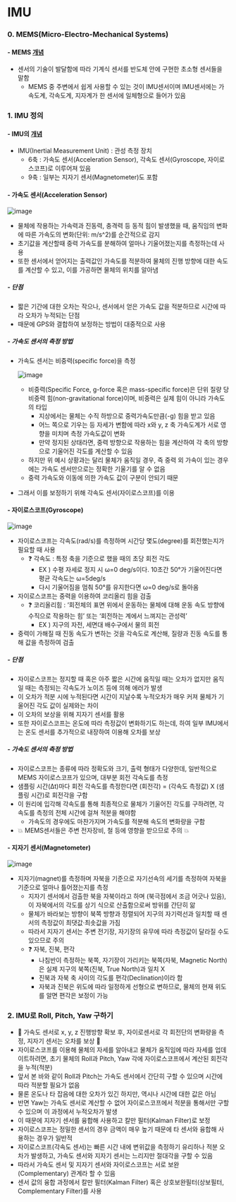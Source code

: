 IMU
===
### 0. MEMS(Micro-Electro-Mechanical Systems) 
#### - MEMS [개념](https://swiftcam.tistory.com/95)
- 센서의 기술이 발달함에 따라 기계식 센서를 반도체 안에 구현한 초소형 센서들을 말함
  - MEMS 중 주변에서 쉽게 사용할 수 있는 것이 IMU센서이며 IMU센서에는 가속도계, 각속도계, 지자계가 한 센서에 일체형으로 들어가 있음


### 1. IMU 정의
#### - IMU의 [개념](https://velog.io/@717lumos/Sensor-IMU%EC%9D%98-%EA%B0%9C%EB%85%90-%EB%B0%8F-%ED%99%9C%EC%9A%A9%EB%B2%95#7-ars%EC%99%80-ahrs-ins%EC%9D%98-%EC%B0%A8%EC%9D%B4)
- IMU(Inertial Measurement Unit) : 관성 측정 장치
  - 6축 : 가속도 센서(Acceleration Sensor), 각속도 센서(Gyroscope, 자이로스코프)로 이루어져 있음
  - 9축 : 일부는 지자기 센서(Magnetometer)도 포함

#### - 가속도 센서(Acceleration Sensor)
![image](https://user-images.githubusercontent.com/108650199/186550665-c1734d92-4520-43c2-b2ef-a78e09bdb098.png)

- 물체에 작용하는 가속력과 진동력, 충격력 등 동적 힘이 발생했을 때, 움직임의 변화에 따른 가속도의 변화(단위: m/s^2)를 순간적으로 감지
- 초기값을 계산할때 중력 가속도를 분해하여 얼마나 기울어졌는지를 측정하는데 사용
- 또한 센서에서 얻어지는 출력값인 가속도를 적분하여 물체의 진행 방향에 대한 속도를 계산할 수 있고, 이를 가공하면 물체의 위치를 알아냄

##### - 단점
  - 짧은 기간에 대한 오차는 작으나, 센서에서 얻은 가속도 값을 적분하므로 시간에 따라 오차가 누적되는 단점
  - 때문에 GPS와 결합하여 보정하는 방법이 대중적으로 사용

##### - 가속도 센서의 측정 방법
  - 가속도 센서는 비중력(specific force)을 측정

    ![image](https://user-images.githubusercontent.com/108650199/186554999-92b8c3cc-8377-45d5-aee0-85d8eaa8f983.png)

    - 비중력(Specific Force, g-force 혹은 mass-specific force)은 단위 질량 당 비중력 힘(non-gravitational force)이며, 비중력은 실제 힘이 아니라 가속도의 타입
      - 지상에서는 물체는 수직 하방으로 중력가속도만큼(-g) 힘을 받고 있음
      - 어느 쪽으로 기우는 등 자세가 변함에 따라 x와 y, z 축 가속도계가 서로 영향을 미치며 측정 가속도값이 변화
      - 만약 정지된 상태라면, 중력 방향으로 작용하는 힘을 계산하여 각 축의 방향으로 기울어진 각도를 계산할 수 있음
    - 하지만 위 예시 상황과는 달리 물체가 움직일 경우, 즉 중력 외 가속이 있는 경우에는 가속도 센서만으로는 정확한 기울기를 알 수 없음
    - 중력 가속도와 이동에 의한 가속도 값이 구분이 안되기 때문
  - 그래서 이를 보정하기 위해 각속도 센서(자이로스코프)를 이용


#### - 자이로스코프(Gyroscope)

![image](https://user-images.githubusercontent.com/108650199/186556084-a7963846-248a-4d01-80fc-0bae12efa75c.png)

- 자이로스코프는 각속도(rad/s)를 측정하며 시간당 몇도(degree)를 회전했는지가 필요할 때 사용
  - ❓ 각속도 : 특정 축을 기준으로 했을 때의 초당 회전 각도
    - EX ) 수평 자세로 정지 시 ω=0 deg/s이다. 10초간 50°가 기울어진다면 평균 각속도는 ω=5deg/s
    - 다시 기울어짐을 멈춰 50°를 유지한다면 ω=0 deg/s로 돌아옴
- 자이로스코프는 중력을 이용하여 코리올리 힘을 검출
  - ❓ 코리올리힘 : ‘회전체의 표면 위에서 운동하는 물체에 대해 운동 속도 방향에 수직으로 작용하는 힘’ 또는 ‘회전하는 계에서 느껴지는 관성력’
    - EX ) 지구의 자전, 세면대 배수구에서 물의 회전
- 중력이 가해질 때 진동 속도가 변하는 것을 각속도로 계산해, 질량과 진동 속도를 통해 값을 측정하여 검출

##### - 단점
  - 자이로스코프는 정지할 때 혹은 아주 짧은 시간에 움직일 때는 오차가 없지만 움직일 때는 측정되는 각속도가 노이즈 등에 의해 에러가 발생
  - 이 오차가 적분 시에 누적된다면 시간이 지날수록 누적오차가 매우 커져 물체가 기울어진 각도 값이 실제와는 차이
  - 이 오차의 보상을 위해 지자기 센서를 활용
  - 또한 자이로스코프는 온도에 따라 측정값이 변화하기도 하는데, 하여 일부 IMU에서는 온도 센서를 추가적으로 내장하여 이용해 오차를 보상

##### - 가속도 센서의 측정 방법
  - 자이로스코프는 종류에 따라 정확도와 크기, 출력 형태가 다양한데, 일반적으로 MEMS 자이로스코프가 있으며, 대부분 회전 각속도를 측정
  - 샘플링 시간(Δt)마다 회전 각속도를 측정한다면 (회전각) = (각속도 측정값) X (샘플링 시간)로 회전각을 구함
  - 이 원리에 입각해 각속도를 통해 최종적으로 물체가 기울어진 각도를 구하려면, 각속도를 측정의 전체 시간에 걸쳐 적분을 해야함
    - 가속도의 경우에도 마찬가지며 가속도를 적분해 속도의 변화량을 구함
  - 💥️ MEMS센서들은 주변 전자장비, 철 등에 영향을 받으므로 주의 💥️


#### - 지자기 센서(Magnetometer)

![image](https://user-images.githubusercontent.com/108650199/186551752-21f72921-0a0e-480f-bf61-5a930787afec.png)

- 지자기(magnet)를 측정하며 자북을 기준으로 자기선속의 세기를 측정하여 자북을 기준으로 얼마나 틀어졌는지를 측정
  - 지자기 센서에서 검출한 북을 자북이라고 하며 (북극점에서 조금 어긋나 있음), 이 자북에서의 각도를 상기 식으로 산출함으로써 방위를 간단히 앎
  - 물체가 바라보는 방향이 북쪽 방향과 정렬되어 지구의 자기력선과 일치할 때 센서의 측정값이 최댓값·최솟값을 가짐
  - 따라서 지자기 센서는 주변 전기장, 자기장의 유무에 따라 측정값이 달라질 수도 있으므로 주의
  - ❓ 자북, 진북, 편각
    - 나침반이 측정하는 북쪽, 자기장이 가리키는 북쪽(자북, Magnetic North)은 실제 지구의 북쪽(진북, True North)과 일치 X
    - 진북과 자북 축 사이의 각도를 편각(Declination)이라 함
    - 자북과 진북은 위도에 따라 일정하게 선형으로 변하므로, 물체의 현재 위도를 알면 편각은 보정이 가능


### 2. IMU로 Roll, Pitch, Yaw 구하기
- 🌟️ 가속도 센서로 x, y, z 진행방향 확보 후, 자이로센서로 각 회전단의 변화량을 측정, 지자기 센서는 오차를 보상 🌟️
- 자이로스코프를 이용해 물체의 자세를 알아내고 물체가 움직임에 따라 자세를 업데이트하려면, 초기 물체의 Roll과 Pitch, Yaw 각에 자이로스코프에서 계산된 회전각을 누적(적분)
- 앞서 본 바와 같이 Roll과 Pitch는 가속도 센서에서 간단히 구할 수 있으며 시간에 따라 적분할 필요가 없음
- 물론 온도나 타 잡음에 대한 오차가 있긴 하지만, 역시나 시간에 대한 값은 아님
- 반면 Yaw는 가속도 센서로 계산할 수 없어 자이로스코프에서 적분을 통해서만 구할 수 있으며 이 과정에서 누적오차가 발생
- 이 때문에 지자기 센서를 융합해 사용하고 칼만 필터(Kalman Filter)로 보정
- 자이로스코프는 정밀한 센서의 경우 금액이 매우 높기 때문에 타 센서와 융합해 사용하는 경우가 일반적
- 자이로스코프(각속도 센서)는 빠른 시간 내에 변위값을 측정하기 유리하나 적분 오차가 발생하고, 가속도 센서와 지자기 센서는 느리지만 절대각을 구할 수 있음
- 따라서 가속도 센서 및 지자기 센서와 자이로스코프는 서로 보완(Complementary) 관계라 할 수 있음
- 센서 값의 융합 과정에서 칼만 필터(Kalman Filter) 혹은 상호보완필터(상보필터, Complementary Filter)를 사용
